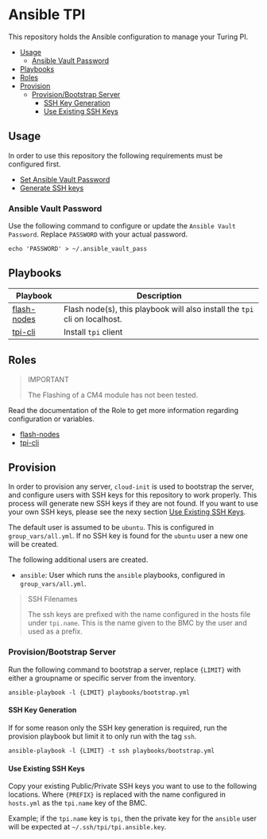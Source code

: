 # Ansible TPI

This repository holds the Ansible configuration to manage your Turing PI.

- [Usage](#usage)
  - [Ansible Vault Password](#ansible-vault-password)
- [Playbooks](#playbooks)
- [Roles](#roles)
- [Provision](#provision)
  - [Provision/Bootstrap Server](#provisionbootstrap-server)
    - [SSH Key Generation](#ssh-key-generation)
    - [Use Existing SSH Keys](#use-existing-ssh-keys)

## Usage

In order to use this repository the following requirements must be configured first.

- [Set Ansible Vault Password](#ansible-vault-password)
- [Generate SSH keys](#ssh-key-generation)

### Ansible Vault Password

Use the following command to configure or update the `Ansible Vault Password`.
Replace `PASSWORD` with your actual password.

```shell
echo 'PASSWORD' > ~/.ansible_vault_pass
```

## Playbooks

| Playbook                                   | Description                                                                |
| ------------------------------------------ | -------------------------------------------------------------------------- |
| [flash-nodes](./playbooks/flash-nodes.yml) | Flash node(s), this playbook will also install the `tpi` cli on localhost. |
| [tpi-cli](./playbooks/tpi-cli.yml)         | Install `tpi` client                                                       |

## Roles

> IMPORTANT
>
> The Flashing of a CM4 module has not been tested.

Read the documentation of the Role to get more information regarding configuration or variables.

- [flash-nodes](./roles/flash/README.md)
- [tpi-cli](./roles/tpi-cli/)

## Provision

In order to provision any server, `cloud-init` is used to bootstrap the server,
and configure users with SSH keys for this repository to work properly.
This process will generate new SSH keys if they are not found.
If you want to use your own SSH keys, please see the nexy section [Use Existing SSH Keys](#use-existing-ssh-keys).

The default user is assumed to be `ubuntu`. This is configured in `group_vars/all.yml`.
If no SSH key is found for the `ubuntu` user a new one will be created.

The following additional users are created.

- `ansible`: User which runs the `ansible` playbooks, configured in `group_vars/all.yml`.

> SSH Filenames
>
> The ssh keys are prefixed with the name configured in the hosts file under `tpi.name`.
> This is the name given to the BMC by the user and used as a prefix.

### Provision/Bootstrap Server

Run the following command to bootstrap a server, replace `{LIMIT}` with either a groupname
or specific server from the inventory.

```shell
ansible-playbook -l {LIMIT} playbooks/bootstrap.yml
```

#### SSH Key Generation

If for some reason only the SSH key generation is required, run the provision playbook
but limit it to only run with the tag `ssh`.

```shell
ansible-playbook -l {LIMIT} -t ssh playbooks/bootstrap.yml
```

#### Use Existing SSH Keys

Copy your existing Public/Private SSH keys you want to use to the following locations.
Where `{PREFIX}` is replaced with the name configured in `hosts.yml` as the `tpi.name`
key of the BMC.

Example; if the `tpi.name` key is `tpi`, then the private key for the `ansible` user
will be expected at `~/.ssh/tpi/tpi.ansible.key`.
